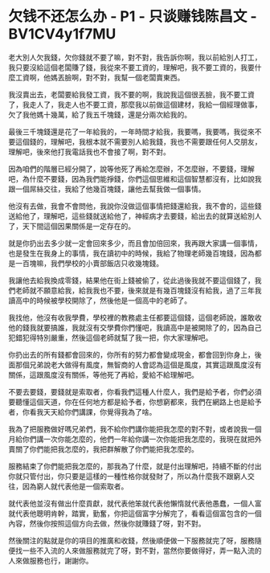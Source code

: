 # 欠钱不还怎么办 - P1 - 只谈赚钱陈昌文 - BV1CV4y1f7MU

老大別人欠我錢，欠你錢就不要了嘛，對不對，我告訴你啊，我以前給別人打工，我只要沒給這個老闆賺了錢，我從來不要工資的，理解吧，我不要工資的，我要什麼工資啊，他媽丟臉啊，對不對，我幫一個老闆賣東西。

我沒賣出去，老闆要給我發工資，我不要的啊，我說我這個很丟臉，我不要工資了，我走人了，我走人也不要工資，那麼我以前做這個建材，我給一個經理做事，欠了我他媽十幾萬，給了我五千塊錢，還是分兩次給我的。

最後三千塊錢還是花了一年給我的，一年時間才給我，我要嗎，我要嗎，我從來不要這個錢的，理解吧，我根本就不需要別人給我錢，我也不需要跟任何人交朋友，理解吧，後來他打我電話我也不會接了啊，對不對。

因為咱們的階層已經分開了，說等他死了再給怎麼辦，不怎麼辦，不要錢，理解吧，為什麼不要錢，因為我們能掙錢，你們這個思維和這個智慧都沒有，比如說我跟一個屌絲交往，我給了他幾百塊錢，讓他去幫我做一個事情。

他沒有去做，我會不會問他，我說你沒做這個事情把錢還給我，我不會的，這些錢送給他了，理解吧，這些錢就送給他了，神經病才去要錢，給出去的就算送給別人了，天下間這個因果關係是一定存在的。

就是你扔出去多少就一定會回來多少，而且會加倍回來，我再跟大家講一個事情，也是發生在我身上的事情，我在讀初中的時候，我給了物理老師幾百塊錢，因為都是一百塊嘛，我們學校的小賣部飯店只收幾塊錢。

我讓他去給我換成零錢，結果他在街上錢被偷了，從此過後我就不要這個錢了，我們老師就不願意給我，給我我也不要，後來就是有幾百塊錢沒有給我，過了三年我讀高中的時候被學校開除了，然後他是一個高中的老師了。

我找他，他沒有收我學費，學校裡的教務處主任都要這個錢，這個老師說，誰敢收他的錢我就要搞誰，我就沒有交學費你們懂吧，我讀高中是被開除了的，因為自己犯錯犯得特別嚴重，然後這個老師就幫了我一把，你大家理解吧。

你扔出去的所有錢都會回來的，你所有的努力都會變成現金，都會回到你身上，後面那個兄弟說老大做得有風度，無智商的人會認為這個是風度，其實這跟風度沒有關係，這跟風度沒有關係，等他死了再給，愛給不給理解吧。

不要去要錢，要錢就是索取者，你看我們這種人什麼人，我們是給予者，你們必須要聽懂這個天道，你在任何地方都是給予者，你想窮都來，我們在網路上也是給予者，你看我天天給你們講課，你覺得我為了啥。

我為了把服務做好嗎兄弟們，我不給你們講你能把我怎麼的對不對，或者說我一個月給你們講一次你能怎麼的，他們一年給你講一次你能把我怎麼的，我現在就把外賣關了你們能把我怎麼的，我把群解散了你們能把我怎麼的。

服務結束了你們能把我怎麼的，那我為了什麼，就是付出理解吧，持續不斷的付出你就只管付出，你只要是這樣的一種性格你就發財了，所以為什麼我不跟窮人交往，因為窮人就代表他是一個索取者。

就代表他並沒有做出什麼貢獻，就代表他笨就代表他懶惰就代表他愚蠢，一個人富就代表他聰明肯幹，踏實，勤奮，你把這個富字分解完了，看看這個富包含的一個內容，然後你按照這個方向去做，然後你就賺錢了呀，對不對。

然後關注的點就是你的項目的推廣和收錢，然後順便做一下服務就完了呀，服務隨便找一些不入流的人來做服務就完了呀，對不對，當然你要做得好，弄一點入流的人來做服務也行，謝謝你。

